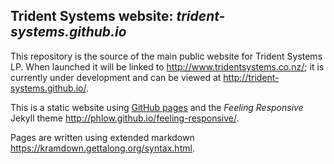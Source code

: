 ## Trident Systems website: *trident-systems.github.io*

This repository is the source of the main public website for Trident Systems LP.  When launched it will be linked to <http://www.tridentsystems.co.nz/>; it is currently under development and can be viewed at <http://trident-systems.github.io/>.

This is a static website using [GitHub pages](https://pages.github.com/) and the *Feeling Responsive* Jekyll theme <http://phlow.github.io/feeling-responsive/>.

Pages are written using extended markdown <https://kramdown.gettalong.org/syntax.html>.
